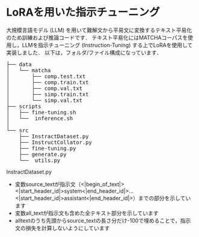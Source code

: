 # LoRAを用いた指示チューニング

大規模言語モデル (LLM) を用いて難解文から平易文に変換するテキスト平易化のため訓練および推論コードです．
テキスト平易化にはMATCHAコーパスを使用し，LLMを指示チューニング (Instruction-Tuning) する上でLoRAを使用して実装しました．
以下は，フォルダ/ファイル構成になっています．
<pre>
├── data
│   └── matcha
│       ├── comp.test.txt
│       ├── comp.train.txt
│       ├── comp.val.txt
│       ├── simp.train.txt
│       └── simp.val.txt
├── scripts
│   ├── fine-tuning.sh
│   └──  inference.sh
│ 
└── src
    ├── InstractDataset.py
    ├── InstructCollator.py
    ├── fine-tuning.py
    ├── generate.py
    └──  utils.py
</pre>


InstractDataset.py
- 変数source_textが指示文（<|begin_of_text|><|start_header_id|>system<|end_header_id|>...<|start_header_id|>assistant<|end_header_id|>）までの部分を示しています
- 変数all_textが指示文も含めた全テキスト部分を示しています
- alltextのうち先頭からsource_textの長さ分だけ-100で埋めることで，指示文の損失を計算しないようにしています
